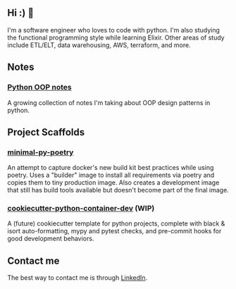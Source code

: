## Hi :) 👋

I'm a software engineer who loves to code with python. I'm also studying the functional programming style while learning Elixir. Other areas of study include ETL/ELT, data warehousing, AWS, terraform, and more.

## Notes

### [Python OOP notes](https://github.com/rengler33/python_oop)

A growing collection of notes I'm taking about OOP design patterns in python.


## Project Scaffolds

### [minimal-py-poetry](https://github.com/rengler33/minimal-py-poetry)

An attempt to capture docker's new build kit best practices while using poetry. Uses a "builder" image to install all requirements via poetry and copies them to tiny production image. Also creates a development image that still has build tools available but doesn't become part of the final image.


### [cookiecutter-python-container-dev](https://github.com/rengler33/python_docker_starter) (WIP)

A (future) cookiecutter template for python projects, complete with black & isort auto-formatting, mypy and pytest checks, and pre-commit hooks for good development behaviors.



## Contact me

The best way to contact me is through [LinkedIn](https://www.linkedin.com/in/rengler33/).
